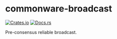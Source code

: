# commonware-broadcast

[![Crates.io](https://img.shields.io/crates/v/commonware-broadcast.svg)](https://crates.io/crates/commonware-broadcast)
[![Docs.rs](https://docs.rs/commonware-broadcast/badge.svg)](https://docs.rs/commonware-broadcast)

Pre-consensus reliable broadcast.
